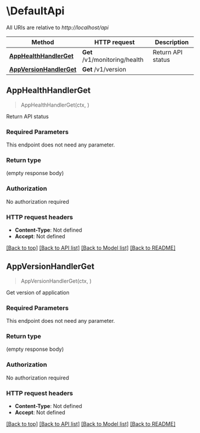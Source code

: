 # \DefaultApi

All URIs are relative to *http://localhost/api*

Method | HTTP request | Description
------------- | ------------- | -------------
[**AppHealthHandlerGet**](DefaultApi.md#AppHealthHandlerGet) | **Get** /v1/monitoring/health | Return API status
[**AppVersionHandlerGet**](DefaultApi.md#AppVersionHandlerGet) | **Get** /v1/version | 



## AppHealthHandlerGet

> AppHealthHandlerGet(ctx, )

Return API status

### Required Parameters

This endpoint does not need any parameter.

### Return type

 (empty response body)

### Authorization

No authorization required

### HTTP request headers

- **Content-Type**: Not defined
- **Accept**: Not defined

[[Back to top]](#) [[Back to API list]](../README.md#documentation-for-api-endpoints)
[[Back to Model list]](../README.md#documentation-for-models)
[[Back to README]](../README.md)


## AppVersionHandlerGet

> AppVersionHandlerGet(ctx, )



Get version of application

### Required Parameters

This endpoint does not need any parameter.

### Return type

 (empty response body)

### Authorization

No authorization required

### HTTP request headers

- **Content-Type**: Not defined
- **Accept**: Not defined

[[Back to top]](#) [[Back to API list]](../README.md#documentation-for-api-endpoints)
[[Back to Model list]](../README.md#documentation-for-models)
[[Back to README]](../README.md)

